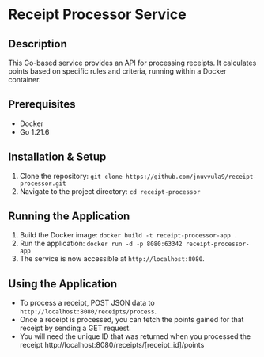 # Receipt Processor Service

## Description
This Go-based service provides an API for processing receipts. It calculates points based on specific rules and criteria, running within a Docker container.

## Prerequisites
- Docker
- Go 1.21.6

## Installation & Setup
1. Clone the repository: `git clone https://github.com/jnuvvula9/receipt-processor.git`
2. Navigate to the project directory: `cd receipt-processor`

## Running the Application
1. Build the Docker image: `docker build -t receipt-processor-app .`
2. Run the application: `docker run -d -p 8080:63342 receipt-processor-app`
3. The service is now accessible at `http://localhost:8080`.

## Using the Application
- To process a receipt, POST JSON data to `http://localhost:8080/receipts/process`.
- Once a receipt is processed, you can fetch the points gained for that receipt by sending a GET request.
- You will need the unique ID that was returned when you processed the receipt http://localhost:8080/receipts/[receipt_id]/points

